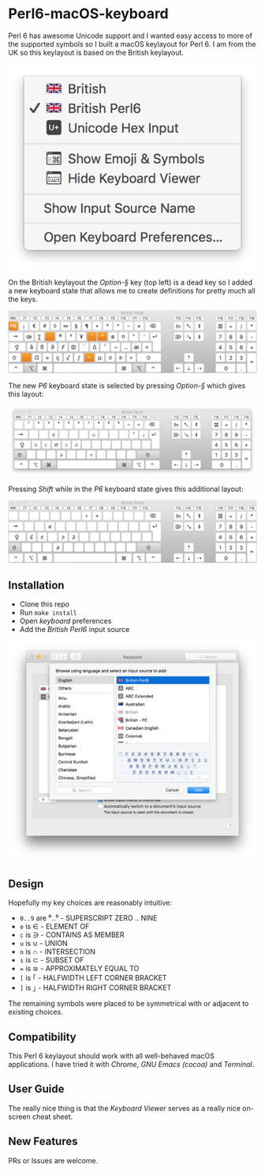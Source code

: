 # Perl6-macOS-keyboard

Perl 6 has awesome Unicode support and I wanted easy access to more of the supported symbols so
I built a macOS keylayout for Perl 6. I am from the UK so this keylayout is based on the British
keylayout.

![Menu](images/menu.png)

On the British keylayout the *Option-§* key (top left) is a dead key so I added a new keyboard state
that allows me to create definitions for pretty much all the keys.

![Alt Keylayout](images/altmap.png)

The new *P6* keyboard state is selected by pressing *Option-§* which gives this layout:

![P6 Keylayout](images/p6map.png)

Pressing *Shift* while in the *P6* keyboard state gives this additional layout:

![P6 Shifted Keylayout](images/p6shiftmap.png)

## Installation

* Clone this repo
* Run `make install`
* Open *keyboard* preferences
* Add the *British Perl6* input source

![Input Sources](images/keyboardprefs.png)

## Design

Hopefully my key choices are reasonably intuitive:

* `0..9` are ⁰..⁹ - SUPERSCRIPT ZERO .. NINE
* `e` is ∈ - ELEMENT OF
* `c` is ∋ - CONTAINS AS MEMBER
* `u` is ∪ - UNION
* `n` is ∩ - INTERSECTION
* `s` is ⊂ - SUBSET OF
* `=` is ≅ - APPROXIMATELY EQUAL TO
* `[` is ｢ - HALFWIDTH LEFT CORNER BRACKET
* `]` is ｣ - HALFWIDTH RIGHT CORNER BRACKET

The remaining symbols were placed to be symmetrical with or adjacent to existing choices.

## Compatibility

This Perl 6 keylayout should work with all well-behaved macOS applications. I have tried it with
*Chrome*, *GNU Emacs (cocoa)* and *Terminal*.

## User Guide

The really nice thing is that the *Keyboard Viewer* serves as a really nice on-screen cheat
sheet.

## New Features

PRs or Issues are welcome.
